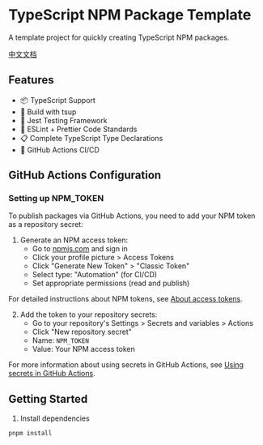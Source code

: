 # TypeScript NPM Package Template

A template project for quickly creating TypeScript NPM packages.

[中文文档](./README.zh-CN.md)

## Features

- 📦 TypeScript Support
- 🔨 Build with tsup
- 🧪 Jest Testing Framework
- 📝 ESLint + Prettier Code Standards
- 📋 Complete TypeScript Type Declarations
- 🚀 GitHub Actions CI/CD

## GitHub Actions Configuration

### Setting up NPM_TOKEN

To publish packages via GitHub Actions, you need to add your NPM token as a repository secret:

1. Generate an NPM access token:
   - Go to [npmjs.com](https://www.npmjs.com/) and sign in
   - Click your profile picture > Access Tokens
   - Click "Generate New Token" > "Classic Token"
   - Select type: "Automation" (for CI/CD)
   - Set appropriate permissions (read and publish)

For detailed instructions about NPM tokens, see [About access tokens](https://docs.npmjs.com/about-access-tokens).

2. Add the token to your repository secrets:
   - Go to your repository's Settings > Secrets and variables > Actions
   - Click "New repository secret"
   - Name: `NPM_TOKEN`
   - Value: Your NPM access token

For more information about using secrets in GitHub Actions, see [Using secrets in GitHub Actions](https://docs.github.com/en/actions/security-for-github-actions/security-guides/using-secrets-in-github-actions).

## Getting Started

1. Install dependencies

```bash
pnpm install
```
